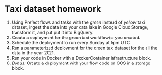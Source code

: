 # Taxi dataset homework

1. Using Prefect flows and tasks with the *green* instead of *yellow* taxi dataset, ingest the data into your data lake in Google Cloud Storage, transform it, and put put it into BigQuery. 
1. Create a deployment for the green taxi workflow(s) you created.
1. Schedule the deployment to run every Sunday at 5pm UTC.
1. Run a parameterized deployment for the green taxi dataset for the all the data in the year 2021. 
1. Run your code in Docker with a DockerContainer infrastructure block.
1. _Bonus:_ Create a deployment with your flow code on GCS in a storage block.


